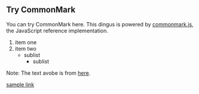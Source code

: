 ## Try CommonMark

You can try CommonMark here.  This dingus is powered by
[commonmark.js](https://github.com/jgm/commonmark.js), the
JavaScript reference implementation.

1. item one
2. item two
   - sublist
      - sublist

Note: The text avobe is from [here](http://spec.commonmark.org/dingus/).

[sample link](doc2.md#hash)
